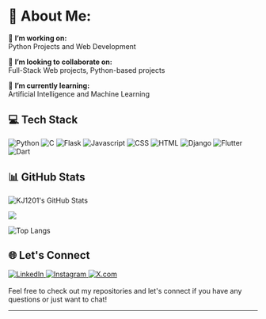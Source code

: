 # 💫 About Me:

🔭 **I’m working on:** <br>Python Projects and Web Development

🤝 **I’m looking to collaborate on:** <br>Full-Stack Web projects, Python-based projects

🌱 **I’m currently learning:** <br>Artificial Intelligence and Machine Learning


## 💻 Tech Stack

<div display="flex">
    <img src="https://img.shields.io/badge/python-3670A0?style=for-the-badge&logo=python&logoColor=ffdd54" alt="Python"/>
    <img src="https://img.shields.io/badge/C-FF9A00?style=for-the-badge&logo=c&logoColor=white" alt="C"/>
    <img src="https://img.shields.io/badge/Flask-000000?style=for-the-badge&logo=flask&logoColor=white" alt="Flask"/>
    <img src="https://img.shields.io/badge/JavaScript-323330?style=for-the-badge&logo=javascript&logoColor=F7DF1E" alt="Javascript"/>
    <img src="https://img.shields.io/badge/CSS3-1572B6?style=for-the-badge&logo=css3&logoColor=white" alt="CSS"/>
    <img src="https://img.shields.io/badge/HTML5-E34F26?style=for-the-badge&logo=html5&logoColor=white" alt="HTML"/>
    <img src="https://img.shields.io/badge/Django-092E20?style=for-the-badge&logo=django&logoColor=green" alt="Django"/>
    <img src="https://img.shields.io/badge/Flutter-%2302569B.svg?style=for-the-badge&logo=Flutter&logoColor=white" alt="Flutter"/>
    <img src="https://img.shields.io/badge/dart-%230175C2.svg?style=for-the-badge&logo=dart&logoColor=white" alt="Dart"/>
    <!-- <img src="" alt=""/> -->
</div>


## 📊 GitHub Stats

![KJ1201's GitHub Stats](https://github-readme-stats.vercel.app/api?username=KJ1201&show_icons=true&theme=radical)

![](https://github-readme-streak-stats.herokuapp.com/?user=KJ1201&theme=dark&hide_border=false)

![Top Langs](https://github-readme-stats.vercel.app/api/top-langs/?username=KJ1201&layout=compact&theme=radical)


## 🌐 Let's Connect

<div display="flex">
  <a href="https://www.linkedin.com/in/karanjuneja1201/">
    <img src="https://img.shields.io/badge/LinkedIn-0077B5?style=for-the-badge&logo=linkedin&logoColor=white" alt="LinkedIn"/>
  </a> 
  <a href="https://www.instagram.com/_.karanjuneja_/">
    <img src="https://img.shields.io/badge/Instagram-E4405F?style=for-the-badge&logo=instagram&logoColor=white" alt="Instagram"/>
  </a> 
  <a href="https://x.com/KaranJuneja1201">
    <img src="https://img.shields.io/badge/KJ1201-000000?style=for-the-badge&logo=x&logoColor=white" alt="X.com"/>
  </a> 
</div>
<br>
Feel free to check out my repositories and let's connect if you have any questions or just want to chat!

---
